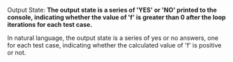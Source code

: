 Output State: **The output state is a series of 'YES' or 'NO' printed to the console, indicating whether the value of 'f' is greater than 0 after the loop iterations for each test case.**

In natural language, the output state is a series of yes or no answers, one for each test case, indicating whether the calculated value of 'f' is positive or not.